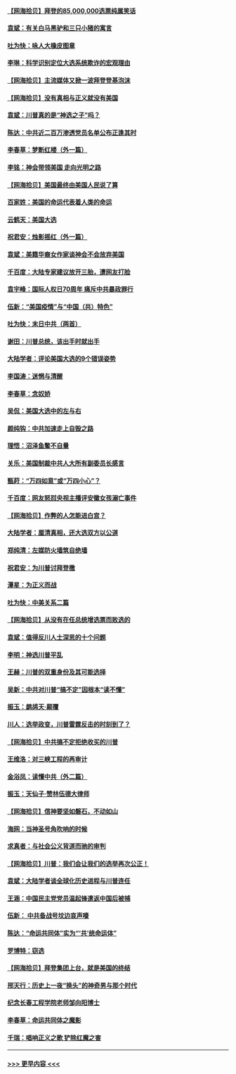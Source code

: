 #### [【网海拾贝】拜登的85,000,000选票纯属笑话](../pages/nsc993/n12626569.md?t=12171551) 
#### [袁斌：有关白马黑驴和三只小猪的寓言](../pages/nsc993/n12626198.md?t=12171551) 
#### [吐为快：咏人大橡皮图章](../pages/nsc993/n12624470.md?t=12171551) 
#### [李琳：科学识别定位大选系统欺诈的宏观理由](../pages/nsc993/n12624340.md?t=12171551) 
#### [【网海拾贝】主流媒体又掀一波拜登登基泡沫](../pages/nsc993/n12624000.md?t=12171551) 
#### [【网海拾贝】没有真相与正义就没有美国](../pages/nsc993/n12621885.md?t=12171551) 
#### [袁斌：川普真的是“神选之子”吗？](../pages/nsc993/n12621749.md?t=12171551) 
#### [陈达：中共近二百万渗透党员名单公布正逢其时](../pages/nsc993/n12620870.md?t=12171551) 
#### [李春草：梦断红楼（外一篇）](../pages/nsc993/n12619122.md?t=12171551) 
#### [李铭：神会带领美国 走向光明之路](../pages/nsc993/n12618584.md?t=12171551) 
#### [【网海拾贝】美国最终由美国人民说了算](../pages/nsc993/n12617255.md?t=12171551) 
#### [百家姓：美国的命运代表着人类的命运](../pages/nsc993/n12615838.md?t=12171551) 
#### [云鹤天：美国大选](../pages/nsc993/n12615994.md?t=12171551) 
#### [祝君安：烛影摇红（外一篇）](../pages/nsc993/n12615975.md?t=12171551) 
#### [袁斌：美籍华裔女作家谈神会不会放弃美国](../pages/nsc993/n12615263.md?t=12171551) 
#### [千百度：大陆专家建议放开三胎，遭网友打脸](../pages/nsc993/n12614456.md?t=12171551) 
#### [袁宇峰：国际人权日70周年 痛斥中共暴政罪行](../pages/nsc993/n12611965.md?t=12171551) 
#### [伍新：“美国疫情”与“中国（共）特色”](../pages/nsc993/n12611463.md?t=12171551) 
#### [吐为快：末日中共（两首）](../pages/nsc993/n12611461.md?t=12171551) 
#### [谢田：川普总统，该出手时就出手](../pages/nsc993/n12610905.md?t=12171551) 
#### [大陆学者：评论美国大选的9个错误姿势](../pages/nsc993/n12609586.md?t=12171551) 
#### [李国涛：迷惘与清醒](../pages/nsc993/n12607532.md?t=12171551) 
#### [李春草：念奴娇](../pages/nsc993/n12607083.md?t=12171551) 
#### [吴侃：美国大选中的左与右](../pages/nsc993/n12607054.md?t=12171551) 
#### [颜纯钩：中共加速走上自毁之路](../pages/nsc993/n12606473.md?t=12171551) 
#### [理悟：沼泽鱼鳖不自量](../pages/nsc993/n12606454.md?t=12171551) 
#### [关乐：美国制裁中共人大所有副委员长感言](../pages/nsc993/n12606442.md?t=12171551) 
#### [甄莳：“万四如意”或“万四小心”？](../pages/nsc993/n12606091.md?t=12171551) 
#### [千百度：网友怒怼央视主播评安徽女孩溺亡事件](../pages/nsc993/n12605370.md?t=12171551) 
#### [【网海拾贝】作弊的人怎能进白宫？](../pages/nsc993/n12603546.md?t=12171551) 
#### [大陆学者：厘清真相，还大选双方以公道](../pages/nsc993/n12603475.md?t=12171551) 
#### [郑纯清：左媒防火墙筑自绝墙](../pages/nsc993/n12602226.md?t=12171551) 
#### [祝君安：为川普讨拜登檄](../pages/nsc993/n12602199.md?t=12171551) 
#### [潭星：为正义而战](../pages/nsc993/n12600926.md?t=12171551) 
#### [吐为快：中美关系二篇](../pages/nsc993/n12600908.md?t=12171551) 
#### [【网海拾贝】从没有在任总统增选票而败选的](../pages/nsc993/n12600435.md?t=12171551) 
#### [袁斌：值得反川人士深思的十个问题](../pages/nsc993/n12600332.md?t=12171551) 
#### [李明：神选川普平乱](../pages/nsc993/n12599751.md?t=12171551) 
#### [王赫：川普的双重身份及其可能选择](../pages/nsc993/n12599723.md?t=12171551) 
#### [吴新：中共对川普“搞不定”因根本“读不懂”](../pages/nsc993/n12599502.md?t=12171551) 
#### [振玉：鹧鸪天‧颠覆](../pages/nsc993/n12599494.md?t=12171551) 
#### [川人：选举政变，川普雷霆反击的时刻到了？](../pages/nsc993/n12599291.md?t=12171551) 
#### [【网海拾贝】中共搞不定拒绝收买的川普](../pages/nsc993/n12598955.md?t=12171551) 
#### [王维洛：对三峡工程的再审计](../pages/nsc993/n12598436.md?t=12171551) 
#### [金浴凤：读懂中共（外二篇）](../pages/nsc993/n12597943.md?t=12171551) 
#### [振玉：天仙子‧赞林伍德大律师](../pages/nsc993/n12597929.md?t=12171551) 
#### [【网海拾贝】信神要坚如磐石，不动如山](../pages/nsc993/n12597901.md?t=12171551) 
#### [海网：当神圣号角吹响的时候](../pages/nsc993/n12595891.md?t=12171551) 
#### [求真者：与社会公义背道而驰的审判](../pages/nsc993/n12595868.md?t=12171551) 
#### [【网海拾贝】川普：我们会让我们的选举再次公正！](../pages/nsc993/n12594930.md?t=12171551) 
#### [袁斌：大陆学者谈全球化历史进程与川普连任](../pages/nsc993/n12594690.md?t=12171551) 
#### [王涵：中国民主党党员温起锋遣返中国后被捕](../pages/nsc993/n12594540.md?t=12171551) 
#### [伍新： 中共备战号坟边哀声嚎](../pages/nsc993/n12593086.md?t=12171551) 
#### [陈达：“命运共同体”实为“‘共’统命运体”](../pages/nsc993/n12590865.md?t=12171551) 
#### [罗博特：窃选](../pages/nsc993/n12590619.md?t=12171551) 
#### [【网海拾贝】拜登集团上台，就是美国的终结](../pages/nsc993/n12589725.md?t=12171551) 
#### [邢天行：历史上一夜“换头”的神奇男与那个时代](../pages/nsc993/n12589424.md?t=12171551) 
#### [纪念长春工程学院老师邹向阳博士](../pages/nsc993/n12585390.md?t=12171551) 
#### [李春草：命运共同体之魔影](../pages/nsc993/n12585026.md?t=12171551) 
#### [千瑞：唱响正义之歌 铲除红魔之害](../pages/nsc993/n12585002.md?t=12171551) 

----
#### [ >>> 更早内容 <<< ](../indexes/nsc993-earlier.md)
